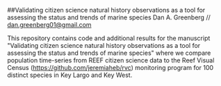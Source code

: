 ##Validating citizen science natural history observations as a tool for assessing the status and trends of marine species
Dan A. Greenberg //
dan.greenberg01@gmail.com

This repository contains code and additional results for the manuscript "Validating citizen science natural history observations as a tool for assessing the status and trends of marine species" where we compare population time-series from REEF citizen science data to the Reef Visual Census (https://github.com/jeremiaheb/rvc) monitoring program for 100 distinct species in Key Largo and Key West.
